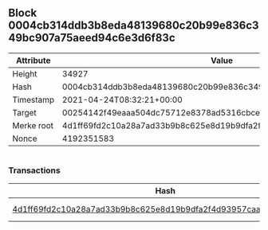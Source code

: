 ## Block 0004cb314ddb3b8eda48139680c20b99e836c349bc907a75aeed94c6e3d6f83c

Attribute | Value
--- | ---
Height | 34927
Hash | 0004cb314ddb3b8eda48139680c20b99e836c349bc907a75aeed94c6e3d6f83c
Timestamp | 2021-04-24T08:32:21+00:00
Target | 00254142f49eaaa504dc75712e8378ad5316cbcead634704b3734b6271167cc4
Merke root | 4d1ff69fd2c10a28a7ad33b9b8c625e8d19b9dfa2f4d93957caaf4c41741ea6d
Nonce | 4192351583

```

```

### Transactions

Hash | Amount
--- | ---
[4d1ff69fd2c10a28a7ad33b9b8c625e8d19b9dfa2f4d93957caaf4c41741ea6d](4d1ff69fd2c10a28a7ad33b9b8c625e8d19b9dfa2f4d93957caaf4c41741ea6d.md) | 10.00000000 SKEPTI 
